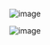 ![image](https://github.com/user-attachments/assets/58e2a681-ce18-41a6-bcc0-efae4f4e793d)



![image](https://github.com/user-attachments/assets/cff7f8e1-5606-4299-ad44-0ef156036d0c)
